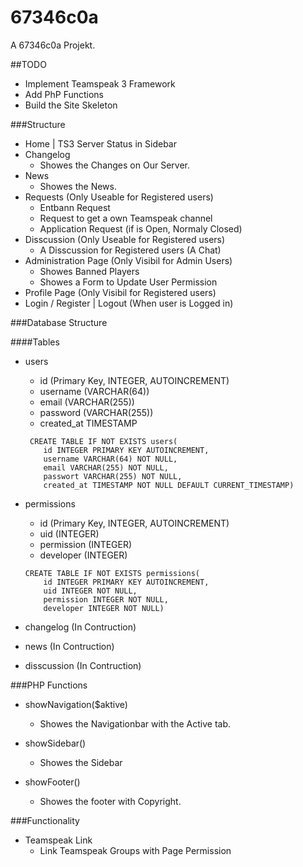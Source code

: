 # 67346c0a

A 67346c0a Projekt.


##TODO

- Implement Teamspeak 3 Framework
- Add PhP Functions
- Build the Site Skeleton

###Structure

- Home | TS3 Server Status in Sidebar
- Changelog
	- Showes the Changes on Our Server.
- News
	- Showes the News.
- Requests (Only Useable for Registered users)
	- Entbann Request
	- Request to get a own Teamspeak channel
	- Application Request (if is Open, Normaly Closed)
- Disscussion (Only Useable for Registered users)
	- A Disscussion for Registered users (A Chat)
- Administration Page (Only Visibil for Admin Users)
	- Showes Banned Players
	- Showes a Form to Update User Permission
- Profile Page (Only Visibil for Registered users)
- Login / Register | Logout (When user is Logged in)


###Database Structure

####Tables

- users
	- id (Primary Key, INTEGER, AUTOINCREMENT)
	- username (VARCHAR(64))
	- email (VARCHAR(255))
	- password (VARCHAR(255))
	- created_at TIMESTAMP

	```
	 CREATE TABLE IF NOT EXISTS users(
		id INTEGER PRIMARY KEY AUTOINCREMENT,
		username VARCHAR(64) NOT NULL,
		email VARCHAR(255) NOT NULL, 
		passwort VARCHAR(255) NOT NULL,
		created_at TIMESTAMP NOT NULL DEFAULT CURRENT_TIMESTAMP)
    ```
- permissions
	- id (Primary Key, INTEGER, AUTOINCREMENT)
	- uid (INTEGER)
	- permission (INTEGER)
	- developer (INTEGER)

	```
	CREATE TABLE IF NOT EXISTS permissions(
		id INTEGER PRIMARY KEY AUTOINCREMENT,
		uid INTEGER NOT NULL,
		permission INTEGER NOT NULL, 
		developer INTEGER NOT NULL)
	```

- changelog (In Contruction)

- news (In Contruction)

- disscussion (In Contruction)


	



###PHP Functions

- showNavigation($aktive)
	- Showes the Navigationbar with the Active tab.

- showSidebar()
	- Showes the Sidebar 

- showFooter()
	- Showes the footer with Copyright.

###Functionality

- Teamspeak Link
	- Link Teamspeak Groups with Page Permission